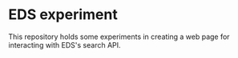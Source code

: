 EDS experiment
==============

This repository holds some experiments in creating a web page for interacting with EDS's search API.
